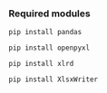 ### Required modules 

```pip install pandas```

```pip install openpyxl```

```pip install xlrd```

```pip install XlsxWriter```


